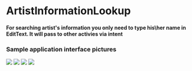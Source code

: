 # ArtistInformationLookup
#### For searching artist's information you only need to type his\her name in EditText. It will pass to other activies via intent 

### Sample application interface pictures

![](MainMenu.jpg)
![](ArtistProfile.jpg)
![](AtristAlbunList.jpg)
![](ArtistAlbum.jpg)
